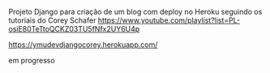 Projeto Django para criação de um blog com deploy no Heroku seguindo os tutoriais do Corey Schafer https://www.youtube.com/playlist?list=PL-osiE80TeTtoQCKZ03TU5fNfx2UY6U4p

https://ymudevdjangocorey.herokuapp.com/

em progresso
